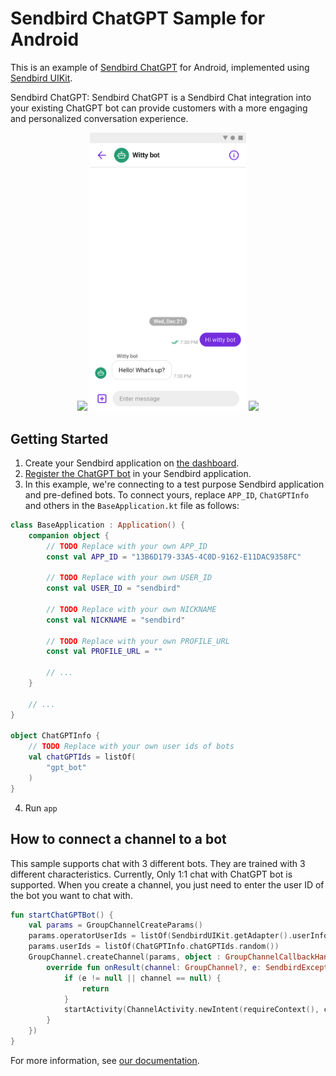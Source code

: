 # Sendbird ChatGPT Sample for Android
This is an example of [Sendbird ChatGPT](https://sendbird.com/docs/chat/v3/platform-api/bot/bot-overview#1-overview) for Android, implemented using [Sendbird UIKit](https://sendbird.com/docs/uikit/v3/android/overview).
<p>
Sendbird ChatGPT: Sendbird ChatGPT is a Sendbird Chat integration into your existing ChatGPT bot can provide customers with a more engaging and personalized conversation experience.
</p>

<p align="center">
  <img
    src="./channel_list.png"
    width="250"
  />
  <img
    src="./channel.png"
    width="250"
  />
  <img
    src="./channel_info.png"
    width="250"
  />
</p>


## Getting Started
1. Create your Sendbird application on [the dashboard](https://dashboard.sendbird.com/auth/signup).
2. [Register the ChatGPT bot](https://sendbird.com/developer/tutorials/chatbot-google-dialogflow) in your Sendbird application.
3. In this example, we're connecting to a test purpose Sendbird application and pre-defined bots. To connect yours, replace `APP_ID`, `ChatGPTInfo` and others in the `BaseApplication.kt` file as follows:

```kotlin
class BaseApplication : Application() {
    companion object {
        // TODO Replace with your own APP_ID
        const val APP_ID = "13B6D179-33A5-4C0D-9162-E11DAC9358FC"

        // TODO Replace with your own USER_ID
        const val USER_ID = "sendbird"

        // TODO Replace with your own NICKNAME
        const val NICKNAME = "sendbird"

        // TODO Replace with your own PROFILE_URL
        const val PROFILE_URL = ""

        // ...
    }

    // ...
}

object ChatGPTInfo {
    // TODO Replace with your own user ids of bots
    val chatGPTIds = listOf(
        "gpt_bot"
    )
}
```
4. Run `app`

## How to connect a channel to a bot
This sample supports chat with 3 different bots. They are trained with 3 different characteristics.
Currently, Only 1:1 chat with ChatGPT bot is supported. When you create a channel, you just need to enter the user ID of the bot you want to chat with.

```kotlin
fun startChatGPTBot() {
    val params = GroupChannelCreateParams()
    params.operatorUserIds = listOf(SendbirdUIKit.getAdapter().userInfo.userId)
    params.userIds = listOf(ChatGPTInfo.chatGPTIds.random())
    GroupChannel.createChannel(params, object : GroupChannelCallbackHandler {
        override fun onResult(channel: GroupChannel?, e: SendbirdException?) {
            if (e != null || channel == null) {
                return
            }
            startActivity(ChannelActivity.newIntent(requireContext(), channel.url))
        }
    })
}
```

For more information, see [our documentation](https://sendbird.com/docs/chat/v3/platform-api/bot/bot-overview#1-overview).
